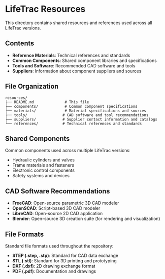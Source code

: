 # LifeTrac Resources

This directory contains shared resources and references used across all LifeTrac versions.

## Contents

- **Reference Materials**: Technical references and standards
- **Common Components**: Shared component libraries and specifications
- **Tools and Software**: Recommended CAD software and tools
- **Suppliers**: Information about component suppliers and sources

## File Organization

```
resources/
├── README.md              # This file
├── components/            # Common component specifications
├── materials/             # Material specifications and sources
├── tools/                # CAD software and tool recommendations
├── suppliers/            # Supplier contact information and catalogs
└── references/           # Technical references and standards
```

## Shared Components

Common components used across multiple LifeTrac versions:
- Hydraulic cylinders and valves
- Frame materials and fasteners
- Electronic control components
- Safety systems and devices

## CAD Software Recommendations

- **FreeCAD**: Open-source parametric 3D CAD modeler
- **OpenSCAD**: Script-based 3D CAD modeler
- **LibreCAD**: Open-source 2D CAD application
- **Blender**: Open-source 3D creation suite (for rendering and visualization)

## File Formats

Standard file formats used throughout the repository:
- **STEP (.step, .stp)**: Standard for CAD data exchange
- **STL (.stl)**: Standard for 3D printing and prototyping
- **DXF (.dxf)**: 2D drawing exchange format
- **PDF (.pdf)**: Documentation and drawings